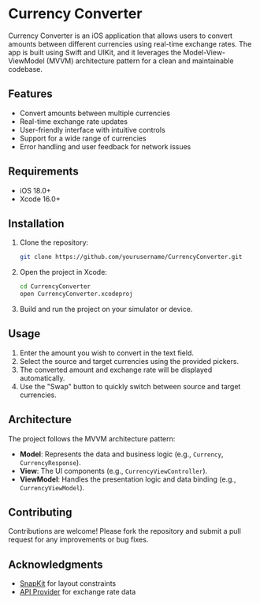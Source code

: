 # Currency Converter

Currency Converter is an iOS application that allows users to convert amounts between different currencies using real-time exchange rates. The app is built using Swift and UIKit, and it leverages the Model-View-ViewModel (MVVM) architecture pattern for a clean and maintainable codebase.

## Features

- Convert amounts between multiple currencies
- Real-time exchange rate updates
- User-friendly interface with intuitive controls
- Support for a wide range of currencies
- Error handling and user feedback for network issues

## Requirements

- iOS 18.0+
- Xcode 16.0+

## Installation

1. Clone the repository:
   ```bash
   git clone https://github.com/yourusername/CurrencyConverter.git
   ```
2. Open the project in Xcode:
   ```bash
   cd CurrencyConverter
   open CurrencyConverter.xcodeproj
   ```
3. Build and run the project on your simulator or device.

## Usage

1. Enter the amount you wish to convert in the text field.
2. Select the source and target currencies using the provided pickers.
3. The converted amount and exchange rate will be displayed automatically.
4. Use the "Swap" button to quickly switch between source and target currencies.

## Architecture

The project follows the MVVM architecture pattern:

- **Model**: Represents the data and business logic (e.g., `Currency`, `CurrencyResponse`).
- **View**: The UI components (e.g., `CurrencyViewController`).
- **ViewModel**: Handles the presentation logic and data binding (e.g., `CurrencyViewModel`).

## Contributing

Contributions are welcome! Please fork the repository and submit a pull request for any improvements or bug fixes.

## Acknowledgments

- [SnapKit](https://github.com/SnapKit/SnapKit) for layout constraints
- [API Provider](http://api.evp.lt) for exchange rate data
